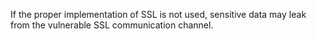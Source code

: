 
If the proper implementation of SSL is not used, sensitive data may leak
from the vulnerable SSL communication channel.
